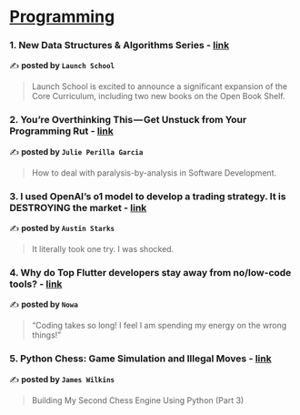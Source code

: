 
<h1><a href=https://medium.com/tag/programming/recommended target="_blank" rel="noopener noreferrer">Programming</a></h1>
<h3>1. New Data Structures & Algorithms Series - <a href="https://medium.com/launch-school/new-data-structures-algorithms-series-947550e7db0f" target="_blank" rel="noopener noreferrer">link</a></h3>

✍️ **posted by `Launch School`**

<blockquote>Launch School is excited to announce a significant expansion of the Core Curriculum, including two new books on the Open Book Shelf.</blockquote>

<h3>2. You’re Overthinking This — Get Unstuck from Your Programming Rut - <a href="https://medium.com/code-like-a-girl/youre-overthinking-this-get-unstuck-from-your-programming-rut-5e464eb7e906" target="_blank" rel="noopener noreferrer">link</a></h3>

✍️ **posted by `Julie Perilla Garcia`**

<blockquote>How to deal with paralysis-by-analysis in Software Development.</blockquote>

<h3>3. I used OpenAI’s o1 model to develop a trading strategy. It is DESTROYING the market - <a href="https://medium.com/datadriveninvestor/i-used-openais-o1-model-to-develop-a-trading-strategy-it-is-destroying-the-market-576a6039e8fa" target="_blank" rel="noopener noreferrer">link</a></h3>

✍️ **posted by `Austin Starks`**

<blockquote>It literally took one try. I was shocked.</blockquote>

<h3>4. Why do Top Flutter developers stay away from no/low-code tools? - <a href="https://medium.com/@nowa.dev/why-do-flutter-developers-stay-away-from-no-low-code-tools-84c2c4b00fca" target="_blank" rel="noopener noreferrer">link</a></h3>

✍️ **posted by `Nowa`**

<blockquote>“Coding takes so long! I feel I am spending my energy on the wrong things!”</blockquote>

<h3>5. Python Chess: Game Simulation and Illegal Moves - <a href="https://medium.com/gitconnected/python-chess-game-simulation-and-illegal-moves-55417b6d46e3" target="_blank" rel="noopener noreferrer">link</a></h3>

✍️ **posted by `James Wilkins`**

<blockquote>Building My Second Chess Engine Using Python (Part 3)</blockquote>

